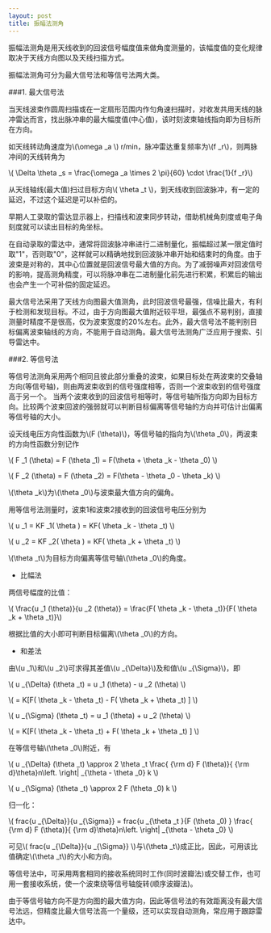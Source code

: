 ```yaml
---
layout: post
title: 振幅法测角
---
```


振幅法测角是用天线收到的回波信号幅度值来做角度测量的，该幅度值的变化规律取决于天线方向图以及天线扫描方式。

振幅法测角可分为最大信号法和等信号法两大类。

###1. 最大信号法

当天线波束作圆周扫描或在一定扇形范围内作匀角速扫描时，对收发共用天线的脉冲雷达而言，找出脉冲串的最大幅度值(中心值)，该时刻波束轴线指向即为目标所在方向。

如天线转动角速度为\\(\omega _a \\) r/min，脉冲雷达重复频率为\\(f _r\\)，则两脉冲间的天线转角为

\\( \Delta \theta _s = \frac{\omega _a \times 2 \pi}{60} \cdot \frac{1}{f _r}\\)

从天线轴线(最大值)扫过目标方向\\( \theta _t \\)，到天线收到回波脉冲，有一定的延迟，不过这个延迟是可以补偿的。

早期人工录取的雷达显示器上，扫描线和波束同步转动，借助机械角刻度或电子角刻度就可以读出目标的角坐标。

在自动录取的雷达中，通常将回波脉冲串进行二进制量化，振幅超过某一限定值时取"1"，否则取"0"，这样就可以精确地找到回波脉冲串开始和结束时的角度。由于波束是对称的，其中心位置就是回波信号最大值的方向。为了减弱噪声对回波信号的影响，提高测角精度，可以将脉冲串在二进制量化前先进行积累，积累后的输出也会产生一个可补偿的固定延迟。

最大信号法采用了天线方向图最大值测角，此时回波信号最强，信噪比最大，有利于检测和发现目标。不过，由于方向图最大值附近较平坦，最强点不易判别，直接测量时精度不是很高，仅为波束宽度的20%左右。此外，最大信号法不能判别目标偏离波束轴线的方向，不能用于自动测角。最大信号法测角广泛应用于搜索、引导雷达中。

###2. 等信号法

等信号法测角采用两个相同且彼此部分重叠的波束，如果目标处在两波束的交叠轴方向(等信号轴)，则由两波束收到的信号强度相等，否则一个波束收到的信号强度高于另一个。 当两个波束收到的回波信号相等时，等信号轴所指方向即为目标方向。比较两个波束回波的强弱就可以判断目标偏离等信号轴的方向并可估计出偏离等信号轴的大小。

设天线电压方向性函数为\\(F (\theta)\\)，等信号轴的指向为\\(\theta _0\\)，两波束的方向性函数分别记作

\\( F _1 (\theta) = F (\theta _1) = F(\theta + \theta _k - \theta _0) \\)

\\( F _2 (\theta) = F (\theta _2) = F(\theta - \theta _0 - \theta _k) \\)

\\(\theta _k\\)为\\(\theta _0\\)与波束最大值方向的偏角。

用等信号法测量时，波束1和波束2接收到的回波信号电压分别为

\\( u _1 = KF _1( \theta ) = KF( \theta _k - \theta _t) \\)

\\( u _2 = KF _2( \theta ) = KF( \theta _k + \theta _t) \\)

\\(\theta _t\\)为目标方向偏离等信号轴\\(\theta _0\\)的角度。

+ 比幅法

两信号幅度的比值：

\\( \frac{u _1 (\theta)}{u _2 (\theta)} = \frac{F( \theta _k - \theta _t)}{F( \theta _k + \theta _t)}\\)

根据比值的大小即可判断目标偏离\\(\theta _0\\)的方向。

+ 和差法

由\\(u _1\\)和\\(u _2\\)可求得其差值\\(u _{\Delta}\\)及和值\\(u _{\Sigma}\\)，即

\\( u _{\Delta} (\theta _t) = u _1 (\theta) - u _2 (\theta) \\)

\\( = K[F( \theta _k - \theta _t) - F( \theta _k + \theta _t) ] \\)

\\( u _{\Sigma} (\theta _t) = u _1 (\theta) + u _2 (\theta) \\)

\\( = K[F( \theta _k - \theta _t) + F( \theta _k + \theta _t) ] \\)

在等信号轴\\(\theta _0\\)附近，有

\\( u _{\Delta} (\theta _t) \approx 2 \theta _t \frac{ {\rm d} F (\theta)}{ {\rm d}\theta}n\left. \right| _{\theta - \theta _0} k \\)

\\( u _{\Sigma} (\theta _t) \approx 2 F (\theta _0) k \\)

归一化：
 
\\( frac{u _{\Delta}}{u _{\Sigma}} = frac{u _{\theta _t }{F (\theta _0) } \frac{ {\rm d} F (\theta)}{ {\rm d}\theta}n\left. \right| _{\theta - \theta _0} \\)

可见\\( frac{u _{\Delta}}{u _{\Sigma}} \\)与\\(\theta _t\\)成正比，因此，可用该比值确定\\(\theta _t\\)的大小和方向。


等信号法中，可采用两套相同的接收系统同时工作(同时波瓣法)或交替工作，也可用一套接收系统，使一个波束绕等信号轴旋转(顺序波瓣法)。

由于等信号轴方向不是方向图的最大值方向，因此等信号法的有效距离没有最大信号法远，但精度比最大信号法高一个量级，还可以实现自动测角，常应用于跟踪雷达中。
